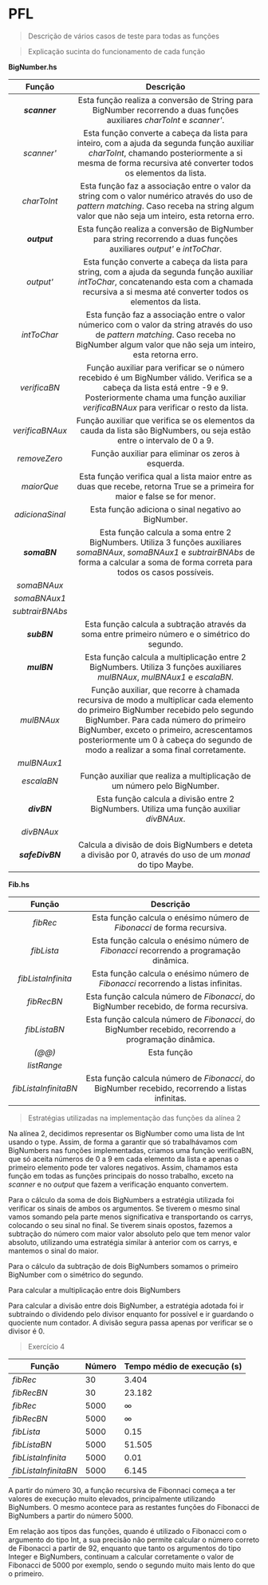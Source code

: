 # PFL
>Descrição de vários casos de teste para todas as funções

>Explicação sucinta do funcionamento de cada função

**BigNumber.hs**

|Função| Descrição|
|:------:| :---------:|
|***scanner***|Esta função realiza a conversão  de String para BigNumber recorrendo a duas funções auxiliares *charToInt* e *scanner'*.|
|*scanner'*| Esta função converte a cabeça da lista para inteiro, com a ajuda da segunda função auxiliar *charToInt*, chamando posteriormente a si mesma de forma recursiva até converter todos os elementos da lista.|
|*charToInt*|Esta função faz a associação entre o valor da string com o valor numérico através do uso de *pattern matching*. Caso receba na string algum valor que não seja um inteiro, esta retorna erro.|
|***output***| Esta função realiza a conversão de BigNumber para string recorrendo a duas funções auxiliares *output'* e *intToChar*.|
|*output'*|Esta função converte a cabeça da lista para string, com a ajuda da segunda função auxiliar *intToChar*, concatenando esta com a chamada recursiva a si mesma até converter todos os elementos da lista.|
|*intToChar*|Esta função faz a associação entre o valor númerico com o valor da string através do uso de *pattern matching*. Caso receba no BigNumber algum valor que não seja um inteiro, esta retorna erro.|
|*verificaBN*| Função auxiliar para verificar se o número recebido é um BigNumber válido. Verifica se a cabeça da lista está entre -9 e 9. Posteriormente chama uma função auxiliar *verificaBNAux* para verificar o resto da lista.|
|*verificaBNAux*| Função auxiliar que verifica se os elementos da cauda da lista são BigNumbers, ou seja estão entre o intervalo de 0 a 9.|
|*removeZero*| Função auxiliar para eliminar os zeros à esquerda.|
|*maiorQue*| Esta função verifica qual a lista maior entre as duas que recebe, retorna True se a primeira for maior e false se for menor.|
|*adicionaSinal*|Esta função adiciona o sinal negativo ao BigNumber.|
|***somaBN***|Esta função calcula a soma entre 2 BigNumbers. Utiliza 3 funções auxiliares *somaBNAux*, *somaBNAux1* e *subtrairBNAbs* de forma a calcular a soma de forma correta para todos os casos possíveis.|
|*somaBNAux*||
|*somaBNAux1*||
|*subtrairBNAbs*||
|***subBN***|Esta função calcula a subtração através da soma entre primeiro número e o simétrico do segundo.|
|***mulBN***|Esta função calcula a multiplicação entre 2 BigNumbers. Utiliza 3 funções auxiliares *mulBNAux*, *mulBNAux1* e *escalaBN*.|
|*mulBNAux*|Função auxiliar, que recorre à chamada recursiva de modo a multiplicar cada elemento do primeiro BigNumber recebido pelo segundo BigNumber. Para cada número do primeiro BigNumber, exceto o primeiro, acrescentamos posteriormente um 0 à cabeça do segundo de modo a realizar a soma final corretamente.|
|*mulBNAux1*||
|*escalaBN*|Função auxiliar que realiza a multiplicação de um número pelo BigNumber.|
|***divBN***|Esta função calcula a divisão entre 2 BigNumbers. Utiliza uma função auxiliar *divBNAux*.|
|*divBNAux*||
|***safeDivBN***|Calcula a divisão de dois BigNumbers e deteta a divisão por 0, através do uso de um *monad* do tipo Maybe.|

**Fib.hs**

|Função| Descrição|
|:------:| :---------:|
|*fibRec*|Esta função calcula o enésimo número de *Fibonacci* de forma recursiva.|
|*fibLista*|Esta função calcula o enésimo número de *Fibonacci* recorrendo a programação dinâmica.|
|*fibListaInfinita*|Esta função calcula o enésimo número de *Fibonacci* recorrendo a listas infinitas.|
|*fibRecBN*|Esta função calcula número de *Fibonacci*, do BigNumber recebido, de forma recursiva.|
|*fibListaBN*|Esta função calcula número de *Fibonacci*, do BigNumber recebido, recorrendo a programação dinâmica.|
|*(@@)*|Esta função |
|*listRange*|||
|*fibListaInfinitaBN*|Esta função calcula número de *Fibonacci*, do BigNumber recebido, recorrendo a listas infinitas.|




> Estratégias utilizadas na implementação das funções da alínea 2


  <p>Na alínea 2, decidimos representar os BigNumber como uma lista de Int usando o type. Assim, de forma a garantir que só trabalhávamos com BigNumbers nas funções implementadas, criamos uma função verificaBN, que só aceita números de 0 a 9 em cada elemento da lista e apenas o primeiro elemento pode ter valores negativos. Assim, chamamos esta função em todas as funções principais do nosso trabalho, exceto na <i>scanner</i> e no <i>output</i> que fazem a verificação enquanto convertem.</p>
  <p> Para o cálculo da soma de dois BigNumbers a estratégia utilizada foi verificar os sinais de ambos os argumentos. Se tiverem o mesmo sinal vamos somando pela parte menos significativa e transportando os carrys, colocando o seu sinal no final. Se tiverem sinais opostos, fazemos a subtração do número com maior valor absoluto pelo que tem menor valor absoluto, utilizando uma estratégia similar à anterior com os carrys, e mantemos o sinal do maior.</p>
  <p> Para o cálculo da subtração de dois BigNumbers somamos o primeiro BigNumber com o simétrico do segundo. </p>
  <p> Para calcular a multiplicação entre dois BigNumbers </p>
  <p> Para calcular a divisão entre dois BigNumber, a estratégia adotada foi ir subtraindo o dividendo pelo divisor enquanto for possível e ir guardando o quociente num contador. A divisão segura passa apenas por verificar se o divisor é 0.</p>


>Exercício 4

| Função | Número | Tempo médio de execução (s)|
|--------|--------|-------------|
|*fibRec*  | 30     |3.404|
|*fibRecBN* |30 |23.182|
|*fibRec* | 5000|∞|
|*fibRecBN*| 5000| ∞|
|*fibLista* | 5000 | 0.15 |
|*fibListaBN*| 5000 | 51.505|
|*fibListaInfinita*| 5000 |0.01|
|*fibListaInfinitaBN*| 5000 |6.145|

A partir do número 30, a função recursiva de Fibonnaci começa a ter valores de execução muito elevados, principalmente utilizando BigNumbers. O mesmo acontece para as restantes funções do Fibonacci de BigNumbers a partir do número 5000.

Em relação aos tipos das funções, quando é utilizado o Fibonacci com o argumento do tipo Int, a sua precisão não permite calcular o número correto de Fibonacci a partir de 92, enquanto que tanto os argumentos do tipo Integer e BigNumbers, continuam a calcular corretamente o valor de Fibonacci de 5000 por exemplo, sendo o segundo muito mais lento do que o primeiro.
